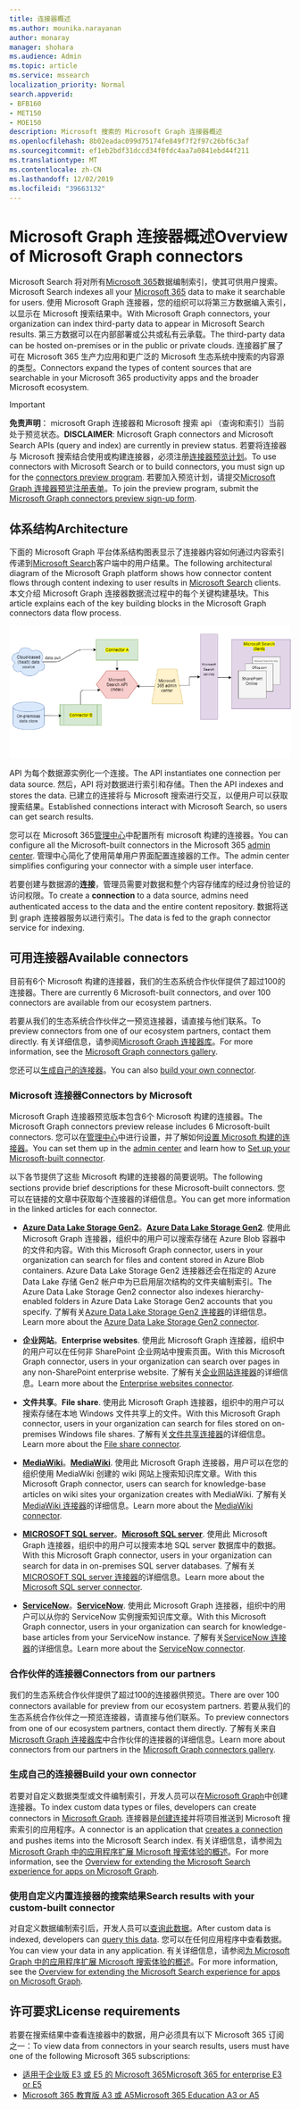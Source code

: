 ```yaml
---
title: 连接器概述
ms.author: mounika.narayanan
author: monaray
manager: shohara
ms.audience: Admin
ms.topic: article
ms.service: mssearch
localization_priority: Normal
search.appverid:
- BFB160
- MET150
- MOE150
description: Microsoft 搜索的 Microsoft Graph 连接器概述
ms.openlocfilehash: 8b02eadac099d75174fe849f7f2f97c26bf6c3af
ms.sourcegitcommit: ef1eb2bdf31dccd34f0fdc4aa7a0841ebd44f211
ms.translationtype: MT
ms.contentlocale: zh-CN
ms.lasthandoff: 12/02/2019
ms.locfileid: "39663132"
---
```

# <a name="overview-of-microsoft-graph-connectors"></a><span data-ttu-id="ab4e9-103">Microsoft Graph 连接器概述</span><span class="sxs-lookup"><span data-stu-id="ab4e9-103">Overview of Microsoft Graph connectors</span></span>

<span data-ttu-id="ab4e9-104">Microsoft Search 将对所有[Microsoft 365](https://www.microsoft.com/microsoft-365)数据编制索引，使其可供用户搜索。</span><span class="sxs-lookup"><span data-stu-id="ab4e9-104">Microsoft Search indexes all your [Microsoft 365](https://www.microsoft.com/microsoft-365) data to make it searchable for users.</span></span> <span data-ttu-id="ab4e9-105">使用 Microsoft Graph 连接器，您的组织可以将第三方数据编入索引，以显示在 Microsoft 搜索结果中。</span><span class="sxs-lookup"><span data-stu-id="ab4e9-105">With Microsoft Graph connectors, your organization can index third-party data to appear in Microsoft Search results.</span></span> <span data-ttu-id="ab4e9-106">第三方数据可以在内部部署或公共或私有云承载。</span><span class="sxs-lookup"><span data-stu-id="ab4e9-106">The third-party data can be hosted on-premises or in the public or private clouds.</span></span> <span data-ttu-id="ab4e9-107">连接器扩展了可在 Microsoft 365 生产力应用和更广泛的 Microsoft 生态系统中搜索的内容源的类型。</span><span class="sxs-lookup"><span data-stu-id="ab4e9-107">Connectors expand the types of content sources that are searchable in your Microsoft 365 productivity apps and the broader Microsoft ecosystem.</span></span>

> [!IMPORTANT]
> <span data-ttu-id="ab4e9-108">**免责声明**： microsoft Graph 连接器和 Microsoft 搜索 api （查询和索引）当前处于预览状态。</span><span class="sxs-lookup"><span data-stu-id="ab4e9-108">**DISCLAIMER**: Microsoft Graph connectors and Microsoft Search APIs (query and index) are currently in preview status.</span></span> <span data-ttu-id="ab4e9-109">若要将连接器与 Microsoft 搜索结合使用或构建连接器，必须注册[连接器预览计划](connectors-preview.md)。</span><span class="sxs-lookup"><span data-stu-id="ab4e9-109">To use connectors with Microsoft Search or to build connectors, you must sign up for the [connectors preview program](connectors-preview.md).</span></span> <span data-ttu-id="ab4e9-110">若要加入预览计划，请提交[Microsoft Graph 连接器预览注册表单](https://forms.office.com/Pages/ResponsePage.aspx?id=v4j5cvGGr0GRqy180BHbRxWYgu82J_RFnMMATAS6_chUNVYwNU1CMDNZUDBSSDZKWVo2RDJDRjRLQi4u)。</span><span class="sxs-lookup"><span data-stu-id="ab4e9-110">To join the preview program, submit the [Microsoft Graph connectors preview sign-up form](https://forms.office.com/Pages/ResponsePage.aspx?id=v4j5cvGGr0GRqy180BHbRxWYgu82J_RFnMMATAS6_chUNVYwNU1CMDNZUDBSSDZKWVo2RDJDRjRLQi4u).</span></span>

## <a name="architecture"></a><span data-ttu-id="ab4e9-111">体系结构</span><span class="sxs-lookup"><span data-stu-id="ab4e9-111">Architecture</span></span>
<span data-ttu-id="ab4e9-112">下面的 Microsoft Graph 平台体系结构图表显示了连接器内容如何通过内容索引传递到[Microsoft Search](https://docs.microsoft.com/microsoftsearch/overview-microsoft-search)客户端中的用户结果。</span><span class="sxs-lookup"><span data-stu-id="ab4e9-112">The following architectural diagram of the Microsoft Graph platform shows how connector content flows through content indexing to user results in [Microsoft Search](https://docs.microsoft.com/microsoftsearch/overview-microsoft-search) clients.</span></span> <span data-ttu-id="ab4e9-113">本文介绍 Microsoft Graph 连接器数据流过程中的每个关键构建基块。</span><span class="sxs-lookup"><span data-stu-id="ab4e9-113">This article explains each of the key building blocks in the Microsoft Graph connectors data flow process.</span></span>

![图：本地和基于云的数据由 Microsoft Search API 通过连接器进行索引，然后 Microsoft Search service 将结果传递给用户。](media/highlevel-connectors_FINAL.png)

<span data-ttu-id="ab4e9-115">API 为每个数据源实例化一个连接。</span><span class="sxs-lookup"><span data-stu-id="ab4e9-115">The API instantiates one connection per data source.</span></span> <span data-ttu-id="ab4e9-116">然后，API 将对数据进行索引和存储。</span><span class="sxs-lookup"><span data-stu-id="ab4e9-116">Then the API indexes and stores the data.</span></span> <span data-ttu-id="ab4e9-117">已建立的连接将与 Microsoft 搜索进行交互，以便用户可以获取搜索结果。</span><span class="sxs-lookup"><span data-stu-id="ab4e9-117">Established connections interact with Microsoft Search, so users can get search results.</span></span>

<span data-ttu-id="ab4e9-118">您可以在 Microsoft 365[管理中心](https://admin.microsoft.com)中配置所有 microsoft 构建的连接器。</span><span class="sxs-lookup"><span data-stu-id="ab4e9-118">You can configure all the Microsoft-built connectors in the Microsoft 365 [admin center](https://admin.microsoft.com).</span></span> <span data-ttu-id="ab4e9-119">管理中心简化了使用简单用户界面配置连接器的工作。</span><span class="sxs-lookup"><span data-stu-id="ab4e9-119">The admin center simplifies configuring your connector with a simple user interface.</span></span>

<span data-ttu-id="ab4e9-120">若要创建与数据源的**连接**，管理员需要对数据和整个内容存储库的经过身份验证的访问权限。</span><span class="sxs-lookup"><span data-stu-id="ab4e9-120">To create a **connection** to a data source, admins need authenticated access to the data and the entire content repository.</span></span> <span data-ttu-id="ab4e9-121">数据将送到 graph 连接器服务以进行索引。</span><span class="sxs-lookup"><span data-stu-id="ab4e9-121">The data is fed to the graph connector service for indexing.</span></span>

## <a name="available-connectors"></a><span data-ttu-id="ab4e9-122">可用连接器</span><span class="sxs-lookup"><span data-stu-id="ab4e9-122">Available connectors</span></span>
<span data-ttu-id="ab4e9-123">目前有6个 Microsoft 构建的连接器，我们的生态系统合作伙伴提供了超过100的连接器。</span><span class="sxs-lookup"><span data-stu-id="ab4e9-123">There are currently 6 Microsoft-built connectors, and over 100 connectors are available from our ecosystem partners.</span></span>

<span data-ttu-id="ab4e9-124">若要从我们的生态系统合作伙伴之一预览连接器，请直接与他们联系。</span><span class="sxs-lookup"><span data-stu-id="ab4e9-124">To preview connectors from one of our ecosystem partners, contact them directly.</span></span> <span data-ttu-id="ab4e9-125">有关详细信息，请参阅[Microsoft Graph 连接器库](connectors-gallery.md)。</span><span class="sxs-lookup"><span data-stu-id="ab4e9-125">For more information, see the [Microsoft Graph connectors gallery](connectors-gallery.md).</span></span>

<span data-ttu-id="ab4e9-126">您还可以[生成自己的连接器](https://docs.microsoft.com/graph/search-concept-overview)。</span><span class="sxs-lookup"><span data-stu-id="ab4e9-126">You can also [build your own connector](https://docs.microsoft.com/graph/search-concept-overview).</span></span>

### <a name="connectors-by-microsoft"></a><span data-ttu-id="ab4e9-127">Microsoft 连接器</span><span class="sxs-lookup"><span data-stu-id="ab4e9-127">Connectors by Microsoft</span></span>
<span data-ttu-id="ab4e9-128">Microsoft Graph 连接器预览版本包含6个 Microsoft 构建的连接器。</span><span class="sxs-lookup"><span data-stu-id="ab4e9-128">The Microsoft Graph connectors preview release includes 6 Microsoft-built connectors.</span></span> <span data-ttu-id="ab4e9-129">您可以在[管理中心](https://admin.microsoft.com)中进行设置，并了解如何[设置 Microsoft 构建的连接器](configure-connector.md)。</span><span class="sxs-lookup"><span data-stu-id="ab4e9-129">You can set them up in the [admin center](https://admin.microsoft.com) and learn how to [Set up your Microsoft-built connector](configure-connector.md).</span></span>

<span data-ttu-id="ab4e9-130">以下各节提供了这些 Microsoft 构建的连接器的简要说明。</span><span class="sxs-lookup"><span data-stu-id="ab4e9-130">The following sections provide brief descriptions for these Microsoft-built connectors.</span></span> <span data-ttu-id="ab4e9-131">您可以在链接的文章中获取每个连接器的详细信息。</span><span class="sxs-lookup"><span data-stu-id="ab4e9-131">You can get more information in the linked articles for each connector.</span></span>

- <span data-ttu-id="ab4e9-132">**[Azure Data Lake Storage Gen2](https://docs.microsoft.com/azure/storage/blobs/data-lake-storage-introduction)**。</span><span class="sxs-lookup"><span data-stu-id="ab4e9-132">**[Azure Data Lake Storage Gen2](https://docs.microsoft.com/azure/storage/blobs/data-lake-storage-introduction)**.</span></span> <span data-ttu-id="ab4e9-133">使用此 Microsoft Graph 连接器，组织中的用户可以搜索存储在 Azure Blob 容器中的文件和内容。</span><span class="sxs-lookup"><span data-stu-id="ab4e9-133">With this Microsoft Graph connector, users in your organization can search for files and content stored in Azure Blob containers.</span></span> <span data-ttu-id="ab4e9-134">Azure Data Lake Storage Gen2 连接器还会在指定的 Azure Data Lake 存储 Gen2 帐户中为已启用层次结构的文件夹编制索引。</span><span class="sxs-lookup"><span data-stu-id="ab4e9-134">The Azure Data Lake Storage Gen2 connector also indexes hierarchy-enabled folders in Azure Data Lake Storage Gen2 accounts that you specify.</span></span>
<span data-ttu-id="ab4e9-135">了解有关[Azure Data Lake Storage Gen2 连接器](azure-data-lake-connector.md)的详细信息。</span><span class="sxs-lookup"><span data-stu-id="ab4e9-135">Learn more about the [Azure Data Lake Storage Gen2 connector](azure-data-lake-connector.md).</span></span>

- <span data-ttu-id="ab4e9-136">**企业网站**。</span><span class="sxs-lookup"><span data-stu-id="ab4e9-136">**Enterprise websites**.</span></span> <span data-ttu-id="ab4e9-137">使用此 Microsoft Graph 连接器，组织中的用户可以在任何非 SharePoint 企业网站中搜索页面。</span><span class="sxs-lookup"><span data-stu-id="ab4e9-137">With this Microsoft Graph connector, users in your organization can search over pages in any non-SharePoint enterprise website.</span></span>
<span data-ttu-id="ab4e9-138">了解有关[企业网站连接器](enterprise-web-connector.md)的详细信息。</span><span class="sxs-lookup"><span data-stu-id="ab4e9-138">Learn more about the [Enterprise websites connector](enterprise-web-connector.md).</span></span>

- <span data-ttu-id="ab4e9-139">**文件共享**。</span><span class="sxs-lookup"><span data-stu-id="ab4e9-139">**File share**.</span></span> <span data-ttu-id="ab4e9-140">使用此 Microsoft Graph 连接器，组织中的用户可以搜索存储在本地 Windows 文件共享上的文件。</span><span class="sxs-lookup"><span data-stu-id="ab4e9-140">With this Microsoft Graph connector, users in your organization can search for files stored on on-premises Windows file shares.</span></span>
<span data-ttu-id="ab4e9-141">了解有关[文件共享连接器](file-share-connector.md)的详细信息。</span><span class="sxs-lookup"><span data-stu-id="ab4e9-141">Learn more about the [File share connector](file-share-connector.md).</span></span>

- <span data-ttu-id="ab4e9-142">**[MediaWiki](https://www.mediawiki.org/wiki/MediaWiki)**。</span><span class="sxs-lookup"><span data-stu-id="ab4e9-142">**[MediaWiki](https://www.mediawiki.org/wiki/MediaWiki)**.</span></span> <span data-ttu-id="ab4e9-143">使用此 Microsoft Graph 连接器，用户可以在您的组织使用 MediaWiki 创建的 wiki 网站上搜索知识库文章。</span><span class="sxs-lookup"><span data-stu-id="ab4e9-143">With this Microsoft Graph connector, users can search for knowledge-base articles on wiki sites your organization creates with MediaWiki.</span></span>
<span data-ttu-id="ab4e9-144">了解有关[MediaWiki 连接器](mediawiki-connector.md)的详细信息。</span><span class="sxs-lookup"><span data-stu-id="ab4e9-144">Learn more about the [MediaWiki connector](mediawiki-connector.md).</span></span>

- <span data-ttu-id="ab4e9-145">**[MICROSOFT SQL server](https://www.microsoft.com/sql-server/sql-server-2017)**。</span><span class="sxs-lookup"><span data-stu-id="ab4e9-145">**[Microsoft SQL server](https://www.microsoft.com/sql-server/sql-server-2017)**.</span></span> <span data-ttu-id="ab4e9-146">使用此 Microsoft Graph 连接器，组织中的用户可以搜索本地 SQL server 数据库中的数据。</span><span class="sxs-lookup"><span data-stu-id="ab4e9-146">With this Microsoft Graph connector, users in your organization can search for data in on-premises SQL server databases.</span></span>
<span data-ttu-id="ab4e9-147">了解有关[MICROSOFT SQL server 连接器](MSSQL-connector.md)的详细信息。</span><span class="sxs-lookup"><span data-stu-id="ab4e9-147">Learn more about the [Microsoft SQL server connector](MSSQL-connector.md).</span></span>

- <span data-ttu-id="ab4e9-148">**[ServiceNow](https://www.servicenow.com)**。</span><span class="sxs-lookup"><span data-stu-id="ab4e9-148">**[ServiceNow](https://www.servicenow.com)**.</span></span> <span data-ttu-id="ab4e9-149">使用此 Microsoft Graph 连接器，组织中的用户可以从你的 ServiceNow 实例搜索知识库文章。</span><span class="sxs-lookup"><span data-stu-id="ab4e9-149">With this Microsoft Graph connector, users in your organization can search for knowledge-base articles from your ServiceNow instance.</span></span>
<span data-ttu-id="ab4e9-150">了解有关[ServiceNow 连接器](servicenow-connector.md)的详细信息。</span><span class="sxs-lookup"><span data-stu-id="ab4e9-150">Learn more about the [ServiceNow connector](servicenow-connector.md).</span></span>

### <a name="connectors-from-our-partners"></a><span data-ttu-id="ab4e9-151">合作伙伴的连接器</span><span class="sxs-lookup"><span data-stu-id="ab4e9-151">Connectors from our partners</span></span>
<span data-ttu-id="ab4e9-152">我们的生态系统合作伙伴提供了超过100的连接器供预览。</span><span class="sxs-lookup"><span data-stu-id="ab4e9-152">There are over 100 connectors available for preview from our ecosystem partners.</span></span> <span data-ttu-id="ab4e9-153">若要从我们的生态系统合作伙伴之一预览连接器，请直接与他们联系。</span><span class="sxs-lookup"><span data-stu-id="ab4e9-153">To preview connectors from one of our ecosystem partners, contact them directly.</span></span>
<span data-ttu-id="ab4e9-154">了解有关来自[Microsoft Graph 连接器库](connectors-gallery.md)中合作伙伴的连接器的详细信息。</span><span class="sxs-lookup"><span data-stu-id="ab4e9-154">Learn more about connectors from our partners in the [Microsoft Graph connectors gallery](connectors-gallery.md).</span></span>

### <a name="build-your-own-connector"></a><span data-ttu-id="ab4e9-155">生成自己的连接器</span><span class="sxs-lookup"><span data-stu-id="ab4e9-155">Build your own connector</span></span>
<span data-ttu-id="ab4e9-156">若要对自定义数据类型或文件编制索引，开发人员可以在[Microsoft Graph](https://developer.microsoft.com/graph/)中创建连接器。</span><span class="sxs-lookup"><span data-stu-id="ab4e9-156">To index custom data types or files, developers can create connectors in [Microsoft Graph](https://developer.microsoft.com/graph/).</span></span> <span data-ttu-id="ab4e9-157">连接器是[创建连接](https://docs.microsoft.com/graph/search-index-manage-connections)并将项目推送到 Microsoft 搜索索引的应用程序。</span><span class="sxs-lookup"><span data-stu-id="ab4e9-157">A connector is an application that [creates a connection](https://docs.microsoft.com/graph/search-index-manage-connections) and pushes items into the Microsoft Search index.</span></span> <span data-ttu-id="ab4e9-158">有关详细信息，请参阅[为 Microsoft Graph 中的应用程序扩展 Microsoft 搜索体验的概述](https://docs.microsoft.com/graph/search-concept-overview)。</span><span class="sxs-lookup"><span data-stu-id="ab4e9-158">For more information, see the [Overview for extending the Microsoft Search experience for apps on Microsoft Graph](https://docs.microsoft.com/graph/search-concept-overview).</span></span>

### <a name="search-results-with-your-custom-built-connector"></a><span data-ttu-id="ab4e9-159">使用自定义内置连接器的搜索结果</span><span class="sxs-lookup"><span data-stu-id="ab4e9-159">Search results with your custom-built connector</span></span>
<span data-ttu-id="ab4e9-160">对自定义数据编制索引后，开发人员可以[查询此数据](https://docs.microsoft.com/graph/search-concept-custom-types)。</span><span class="sxs-lookup"><span data-stu-id="ab4e9-160">After custom data is indexed, developers can [query this data](https://docs.microsoft.com/graph/search-concept-custom-types).</span></span> <span data-ttu-id="ab4e9-161">您可以在任何应用程序中查看数据。</span><span class="sxs-lookup"><span data-stu-id="ab4e9-161">You can view your data in any application.</span></span> <span data-ttu-id="ab4e9-162">有关详细信息，请参阅[为 Microsoft Graph 中的应用程序扩展 Microsoft 搜索体验的概述](https://docs.microsoft.com/graph/search-concept-overview)。</span><span class="sxs-lookup"><span data-stu-id="ab4e9-162">For more information, see the [Overview for extending the Microsoft Search experience for apps on Microsoft Graph](https://docs.microsoft.com/graph/search-concept-overview).</span></span>

## <a name="license-requirements"></a><span data-ttu-id="ab4e9-163">许可要求</span><span class="sxs-lookup"><span data-stu-id="ab4e9-163">License requirements</span></span>
<span data-ttu-id="ab4e9-164">若要在搜索结果中查看连接器中的数据，用户必须具有以下 Microsoft 365 订阅之一：</span><span class="sxs-lookup"><span data-stu-id="ab4e9-164">To view data from connectors in your search results, users must have one of the following Microsoft 365 subscriptions:</span></span>
- <span data-ttu-id="ab4e9-165"><a href="https://www.microsoft.com/microsoft-365/compare-all-microsoft-365-plans" target="_blank">适用于企业版 E3 或 E5 的 Microsoft 365</a></span><span class="sxs-lookup"><span data-stu-id="ab4e9-165"><a href="https://www.microsoft.com/microsoft-365/compare-all-microsoft-365-plans" target="_blank">Microsoft 365 for enterprise E3 or E5</a></span></span>
- <span data-ttu-id="ab4e9-166"><a href="https://www.microsoft.com/microsoft-365/academic/compare-office-365-education-plans?activetab=tab:primaryr1" target="_blank">Microsoft 365 教育版 A3 或 A5</a></span><span class="sxs-lookup"><span data-stu-id="ab4e9-166"><a href="https://www.microsoft.com/microsoft-365/academic/compare-office-365-education-plans?activetab=tab:primaryr1" target="_blank">Microsoft 365 Education A3 or A5</a></span></span>

